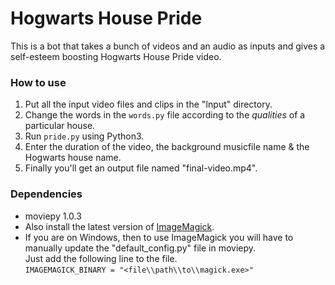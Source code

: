 # Hogwarts House Pride
This is a bot that takes a bunch of videos and an audio as inputs and gives a self-esteem boosting Hogwarts House Pride video.

### How to use
1. Put all the input video files and clips in the "Input" directory.
2. Change the words in the `words.py` file according to the *qualities* of a particular house.
3. Run `pride.py` using Python3.
4. Enter the duration of the video, the background musicfile name & the Hogwarts house name.
5. Finally you'll get an output file named "final-video.mp4".

### Dependencies
- moviepy 1.0.3
- Also install the latest version of [ImageMagick](https://imagemagick.org/script/download.php).
- If you are on Windows, then to use ImageMagick you will have to manually update the "default_config.py" file in moviepy.\
Just add the following line to the file.\
```IMAGEMAGICK_BINARY = "<file\\path\\to\\magick.exe>"```


